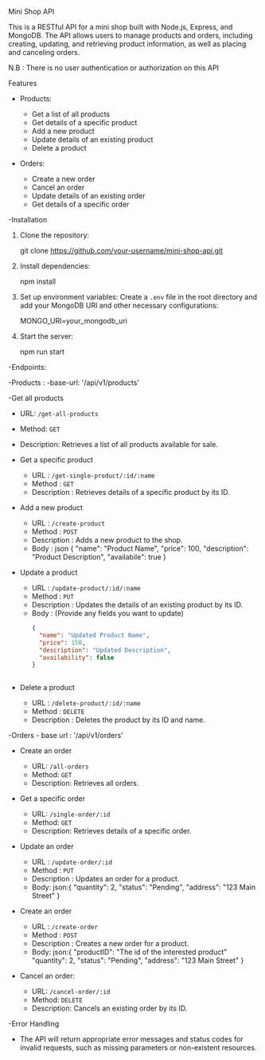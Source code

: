   Mini Shop API

This is a RESTful API for a mini shop built with Node.js, Express, and MongoDB.
 The API allows users to manage products and orders, including creating, updating, and retrieving product information,
 as well as placing and canceling orders. 

  N.B : There is no user authentication or authorization on this API

Features

- Products: 
  - Get a list of all products
  - Get details of a specific product
  - Add a new product
  - Update details of an existing product
  - Delete a product

- Orders:
  - Create a new order
  - Cancel an order
  - Update details of an existing order
  - Get details of a specific order


-Installation

1. Clone the repository:
    
    git clone https://github.com/your-username/mini-shop-api.git
     
    

2. Install dependencies:
   
    npm install
   

3. Set up environment variables:
    Create a `.env` file in the root directory and add your MongoDB URI and other necessary configurations:
    
    MONGO_URI=your_mongodb_uri
    

4. Start the server:
    
    npm run start
     

-Endpoints:

  -Products :
    -base-url: '/api/v1/products'

-Get all products
  - URL: `/get-all-products`
  - Method: `GET`
  - Description: Retrieves a list of all products available for sale.

- Get a specific product
  - URL : `/get-single-product/:id/:name`
  - Method : `GET`
  - Description : Retrieves details of a specific product by its ID.

- Add a new product 
  - URL : `/create-product`
  - Method : `POST`
  - Description : Adds a new product to the shop.
  - Body :
    json
    {
      "name": "Product Name",
      "price": 100,
      "description": "Product Description",
      "availabile": true
    }
    

- Update a product 
  - URL : `/update-product/:id/:name`
  - Method : `PUT`
  - Description : Updates the details of an existing product by its ID.
  - Body : (Provide any fields you want to update)
    ```json
    {
      "name": "Updated Product Name",
      "price": 150,
      "description": "Updated Description",
      "availability": false
    }
   

- Delete a product 
  - URL : `/delete-product/:id/:name`
  - Method : `DELETE`
  - Description : Deletes the  product by its ID and name.
  

-Orders
    - base url : '/api/v1/orders'

- Create an order
  - URL: `/all-orders`
  - Method: `GET`
  - Description: Retrieves all orders.
  


- Get a specific order
  - URL: `/single-order/:id`
  - Method: `GET`
  - Description: Retrieves details of a specific order.



- Update an order
  - URL : `/update-order/:id`
  - Method : `PUT`
  - Description : Updates an order for a product.
  - Body:
         json:{
      "quantity": 2,
      "status": "Pending",
      "address": "123 Main Street"
    }


- Create an order 
  - URL : `/create-order`
  - Method : `POST`
  - Description : Creates a new order for a product.
  - Body:
         json:{
      "productID": "The id of the interested product"
      "quantity": 2,
      "status": "Pending",
      "address": "123 Main Street"
    }
   

- Cancel an order:
  - URL: `/cancel-order/:id`
  - Method: `DELETE`
  - Description: Cancels an existing order by its ID.

 
-Error Handling

   - The API will return appropriate error messages and status codes for invalid requests, 
      such as missing parameters or non-existent resources.

 